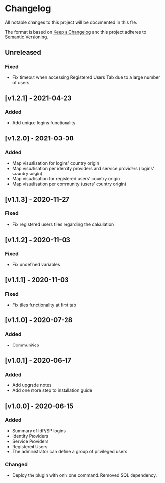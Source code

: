 # Changelog

All notable changes to this project will be documented in this file.

The format is based on [Keep a Changelog](https://keepachangelog.com/en/1.0.0/)
and this project adheres to [Semantic Versioning](https://semver.org/spec/v2.0.0.html).

## Unreleased

### Fixed
- Fix timeout when accessing Registered Users Tab due to a large number of users

## [v1.2.1] - 2021-04-23
### Added
- Add unique logins functionality

## [v1.2.0] - 2021-03-08
### Added
- Map visualisation for logins' country origin
- Map visualisation per identity providers and service providers (logins' country origin)
- Map visualisation for registered users' country origin
- Map visualisation per community (users' country origin)

## [v1.1.3] - 2020-11-27
### Fixed
- Fix registered users tiles regarding the calculation

## [v1.1.2] - 2020-11-03
### Fixed
- Fix undefined variables

## [v1.1.1] - 2020-11-03
### Fixed
- Fix tiles functionality at first tab

## [v1.1.0] - 2020-07-28
### Added
- Communities

## [v1.0.1] - 2020-06-17
### Added
- Add upgrade notes
- Add one more step to installation guide

## [v1.0.0] - 2020-06-15
### Added
- Summary of IdP/SP logins
- Identity Providers
- Service Providers
- Registered Users
- The administrator can define a group of privileged users

### Changed
- Deploy the plugin with only one command. Removed SQL dependency.
